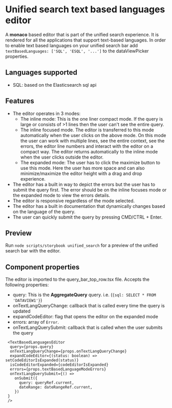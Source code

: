 # Unified search text based languages editor

A **monaco** based editor that is part of the unified search experience. It is rendered for all the applications that support text-based languages.
In order to enable text based languages on your unified search bar add `textBasedLanguages: ['SQL', 'ESQL', '...']` to the dataViewPicker properties. 


## Languages supported
- SQL: based on the Elasticsearch sql api


## Features
- The editor operates in 3 modes: 
  - The inline mode: This is the one liner compact mode. If the query is large or consists of >1 lines then the user can't see the entire query.
  - The inline focused mode. The editor is transferred to this mode automatically when the user clicks on the above mode. On this mode the user can work with multiple lines, see the entire context, see the errors, the editor line numbers and interact with the editor on a compact way. The editor returns automatically to the inline mode when the user clicks outside the editor.
  - The expanded mode: The user has to click the maximize button to use this mode. Here the user has more space and can also minimize/maximize the editor height with a drag and drop experience.
- The editor has a built in way to depict the errors but the user has to submit the query first. The error should be on the inline focuses mode or the expanded mode to view the errors details.
- The editor is responsive regardless of the mode selected.
- The editor has a built in documentation that dynamically changes based on the language of the query.
- The user can quickly submit the query by pressing CMD/CTRL + Enter.

## Preview
Run `node scripts/storybook unified_search` for a preview of the unified search bar with the editor.

## Component properties
The editor is imported to the query_bar_top_row.tsx file. Accepts the following properties:
- query: This is the **AggregateQuery** query. i.e. (`{sql: SELECT * FROM 'DATAVIEW1'}`)
- onTextLangQueryChange: callback that is called every time the query is updated
- expandCodeEditor: flag that opens the editor on the expanded mode
- errors: array of `Error`.
- onTextLangQuerySubmit: callback that is called when the user submits the query

```
 <TextBasedLanguagesEditor
  query={props.query}
  onTextLangQueryChange={props.onTextLangQueryChange}
  expandCodeEditor={(status: boolean) => setCodeEditorIsExpanded(status)}
  isCodeEditorExpanded={codeEditorIsExpanded}
  errors={props.textBasedLanguageModeErrors}
  onTextLangQuerySubmit={() =>
    onSubmit({
      query: queryRef.current,
      dateRange: dateRangeRef.current,
    })
 }
 />
```
